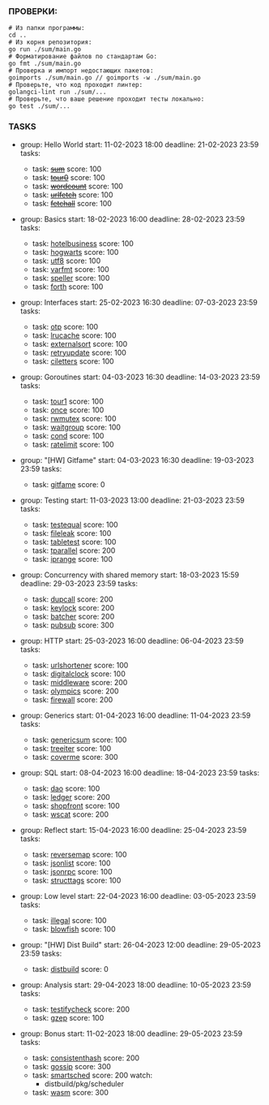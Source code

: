 ### ПРОВЕРКИ:

  ```shell
  # Из папки программы:
  cd ..
  # Из корня репозитория:
  go run ./sum/main.go
  # Форматирование файлов по стандартам Go:
  go fmt ./sum/main.go
  # Проверка и импорт недостающих пакетов:
  goimports ./sum/main.go // goimports -w ./sum/main.go
  # Проверьте, что код проходит линтер:
  golangci-lint run ./sum/...
  # Проверьте, что ваше решение проходит тесты локально:
  go test ./sum/...
  ```
### TASKS

- group:    Hello World
  start:    11-02-2023 18:00
  deadline: 21-02-2023 23:59
  tasks:

    - task: ~~[sum](./sum/README.md)~~
      score: 100
    - task: ~~[tour0](./tour0/README.md)~~
      score: 100
    - task: ~~[wordcount](./wordcount/README.md)~~
      score: 100
    - task: ~~[urlfetch](./urlfetch/README.md)~~
      score: 100
    - task: ~~[fetchall](./fetchall/README.md)~~
      score: 100

- group:    Basics
  start:    18-02-2023 16:00
  deadline: 28-02-2023 23:59
  tasks:
    - task: [hotelbusiness](./hotelbusiness/README.md)
      score: 100
    - task: [hogwarts](./hogwarts/README.md)
      score: 100
    - task: [utf8](./utf8/README.md)
      score: 100
    - task: [varfmt](./varfmt/README.md)
      score: 100
    - task: [speller](./speller/README.md)
      score: 100
    - task: [forth](./forth/README.md)
      score: 100

- group:    Interfaces
  start:    25-02-2023 16:30
  deadline: 07-03-2023 23:59
  tasks:
    - task: [otp](./otp/README.md)
      score: 100
    - task: [lrucache](./lrucache/README.md)
      score: 100
    - task: [externalsort](./externalsort/README.md)
      score: 100
    - task: [retryupdate](./retryupdate/README.md)
      score: 100
    - task: [ciletters](./ciletters/README.md)
      score: 100

- group:    Goroutines
  start:    04-03-2023 16:30
  deadline: 14-03-2023 23:59
  tasks:
    - task: [tour1](./tour1/README.md)
      score: 100
    - task: [once](./once/README.md)
      score: 100
    - task: [rwmutex](./rwmutex/README.md)
      score: 100
    - task: [waitgroup](./waitgroup/README.md)
      score: 100
    - task: [cond](./cond/README.md)
      score: 100
    - task: [ratelimit](./ratelimit/README.md)
      score: 100

- group:    "[HW] Gitfame"
  start:    04-03-2023 16:30
  deadline: 19-03-2023 23:59
  tasks:
   - task: [gitfame](./gitfame/README.md)
     score: 0

- group:    Testing
  start:    11-03-2023 13:00
  deadline: 21-03-2023 23:59
  tasks:
    - task: [testequal](./testequal/README.md)
      score: 100
    - task: [fileleak](./fileleak/README.md)
      score: 100
    - task: [tabletest](./tabletest/README.md)
      score: 100
    - task: [tparallel](./tparallel/README.md)
      score: 200
    - task: [iprange](./iprange/README.md)
      score: 100

- group:    Concurrency with shared memory
  start:    18-03-2023 15:59
  deadline: 29-03-2023 23:59
  tasks:
    - task: [dupcall](./dupcall/README.md)
      score: 200
    - task: [keylock](./keylock/README.md)
      score: 200
    - task: [batcher](./batcher/README.md)
      score: 200
    - task: [pubsub](./pubsub/README.md)
      score: 300

- group:    HTTP
  start:    25-03-2023 16:00
  deadline: 06-04-2023 23:59
  tasks:
    - task: [urlshortener](./urlshortener/README.md)
      score: 100
    - task: [digitalclock](./digitalclock/README.md)
      score: 100
    - task: [middleware](./middleware/README.md)
      score: 200
    - task: [olympics](./olympics/README.md)
      score: 200
    - task: [firewall](./firewall/README.md)
      score: 200

- group:    Generics
  start:    01-04-2023 16:00
  deadline: 11-04-2023 23:59
  tasks:
    - task: [genericsum](./genericsum/README.md)
      score: 100
    - task: [treeiter](./treeiter/README.md)
      score: 100
    - task: [coverme](./coverme/README.md)
      score: 300

- group:    SQL
  start:    08-04-2023 16:00
  deadline: 18-04-2023 23:59
  tasks:
    - task: [dao](./dao/README.md)
      score: 100
    - task: [ledger](./ledger/README.md)
      score: 200
    - task: [shopfront](./shopfront/README.md)
      score: 100
    - task: [wscat](./wscat/README.md)
      score: 200

- group:    Reflect
  start:    15-04-2023 16:00
  deadline: 25-04-2023 23:59
  tasks:
    - task: [reversemap](./reversemap/README.md)
      score: 100
    - task: [jsonlist](./jsonlist/README.md)
      score: 100
    - task: [jsonrpc](./jsonrpc/README.md)
      score: 100
    - task: [structtags](./structtags/README.md)
      score: 100

- group:    Low level
  start:    22-04-2023 16:00
  deadline: 03-05-2023 23:59
  tasks:
    - task: [illegal](./illegal/README.md)
      score: 100
    - task: [blowfish](./blowfish/README.md)
      score: 100

- group:    "[HW] Dist Build"
  start:    26-04-2023 12:00
  deadline: 29-05-2023 23:59
  tasks:
    - task: [distbuild](./distbuild/README.md)
      score: 0

- group:    Analysis
  start:    29-04-2023 18:00
  deadline: 10-05-2023 23:59
  tasks:
    - task: [testifycheck](./testifycheck/README.md)
      score: 200
    - task: [gzep](./gzep/README.md)
      score: 100
      
- group:    Bonus
  start:    11-02-2023 18:00
  deadline: 29-05-2023 23:59
  tasks:
    - task: [consistenthash](./consistenthash/README.md)
      score: 200
    - task: [gossip](./gossip/README.md)
      score: 300
    - task: [smartsched](./smartsched/README.md)
      score: 200
      watch:
        - distbuild/pkg/scheduler
    - task: [wasm](./wasm/README.md)
      score: 300
